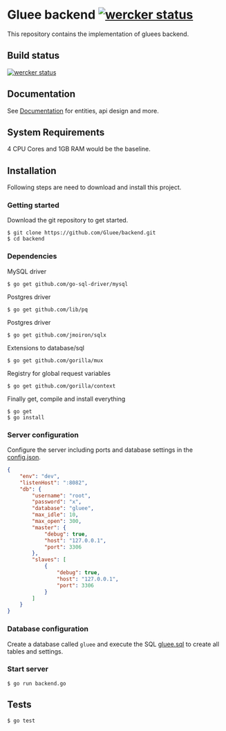 # Gluee backend [![wercker status](https://app.wercker.com/status/79fb688d3dd5889a31d18cf6fee31a24/s/ "wercker status")](https://app.wercker.com/project/bykey/79fb688d3dd5889a31d18cf6fee31a24)

This repository contains the implementation of gluees backend.

## Build status

[![wercker status](https://app.wercker.com/status/79fb688d3dd5889a31d18cf6fee31a24/m "wercker status")](https://app.wercker.com/project/bykey/79fb688d3dd5889a31d18cf6fee31a24)

## Documentation

See [Documentation](https://github.com/Gluee/backend/wiki) for entities, api design and more.

## System Requirements

4 CPU Cores and 1GB RAM would be the baseline.

## Installation

Following steps are need to download and install this project.

### Getting started

Download the git repository to get started.

```shell
$ git clone https://github.com/Gluee/backend.git
$ cd backend
```

### Dependencies

MySQL driver

```shell
$ go get github.com/go-sql-driver/mysql
```

Postgres driver

```shell
$ go get github.com/lib/pq
```

Postgres driver

```shell
$ go get github.com/jmoiron/sqlx
```

Extensions to database/sql

```shell
$ go get github.com/gorilla/mux
```

Registry for global request variables

```shell
$ go get github.com/gorilla/context
```

Finally get, compile and install everything

```shell
$ go get
$ go install
```

### Server configuration

Configure the server including ports and database settings in the [config.json](config.json).

```json
{
	"env": "dev",
	"listenHost": ":8082",
	"db": {
		"username": "root",
		"password": "x",
		"database": "gluee",
		"max_idle": 10,
		"max_open": 300,
		"master": {
			"debug": true,
			"host": "127.0.0.1",
			"port": 3306
		},
		"slaves": [
			{
				"debug": true,
				"host": "127.0.0.1",
				"port": 3306
			}
		]
	}
}
```

### Database configuration

Create a database called `gluee` and execute the SQL [gluee.sql](https://github.com/Gluee/backend/blob/master/resources/sql/gluee.sql) to create all tables and settings.

### Start server

```shell
$ go run backend.go
```

## Tests

```shell
$ go test
```
